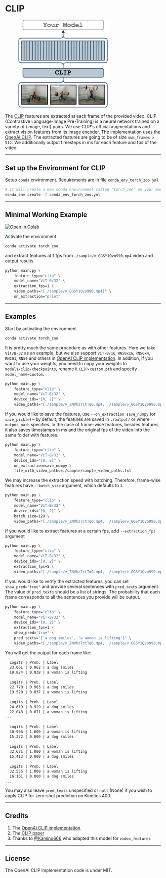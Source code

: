 # CLIP

<figure>
  <img src="../../_assets/clip.png" width="300" />
</figure>

The [CLIP](https://arxiv.org/abs/2103.00020) features are extracted at each frame of the provided video.
CLIP (Contrastive Language-Image Pre-Training) is a neural network trained on a variety of (image, text) pairs.
We use CLIP's official augmentations and extract vision features from its image encoder.
The implementation uses the [OpenAI CLIP](https://github.com/openai/CLIP).
The extracted features are going to be of size `num_frames x 512`.
We additionally output timesteps in ms for each feature and fps of the video.

---

## Set up the Environment for CLIP
Setup `conda` environment. Requirements are in file `conda_env_torch_zoo.yml`
```bash
# it will create a new conda environment called 'torch_zoo' on your machine
conda env create -f conda_env_torch_zoo.yml
```

---

## Minimal Working Example

[![Open In Colab](https://colab.research.google.com/assets/colab-badge.svg)](https://colab.research.google.com/drive/1Zd7r8uKGLGSxlil4PPnXk_4I3KOsjPpO?usp=sharing)


Activate the environment
```bash
conda activate torch_zoo
```

and extract features at 1 fps from `./sample/v_GGSY1Qvo990.mp4` video and output results.
```bash
python main.py \
    feature_type="clip" \
    model_name="ViT-B/32" \
    extraction_fps=1 \
    video_paths="[./sample/v_GGSY1Qvo990.mp4]" \
    on_extraction="print"
```

---

## Examples
Start by activating the environment
```bash
conda activate torch_zoo
```

It is pretty much the same procedure as with other features.
Here we take `ViT/B-32` as an example, but we also support `ViT-B/16`, `RN50x16`, `RN50x4`, `RN101`, `RN50` and others in [OpenAI CLIP implementation](https://github.com/openai/CLIP).
In addition, if you want to use your weights, you need to copy your weights to `models/clip/checkpoints`, rename it `CLIP-custom.pth` and specify `model_name=custom`.
```bash
python main.py \
    feature_type="clip" \
    model_name="ViT-B/32" \
    device_ids="[0, 2]" \
    video_paths="[./sample/v_ZNVhz7ctTq0.mp4, ./sample/v_GGSY1Qvo990.mp4]"
```
If you would like to save the features, use `--on_extraction save_numpy` (or `save_pickle`) – by default, the features are saved in `./output/` or where `--output_path` specifies. In the case of frame-wise features, besides features, it also saves timestamps in ms and the original fps of the video into the same folder with features.
```bash
python main.py \
    feature_type="clip" \
    model_name="ViT-B/32" \
    device_ids="[0, 2]" \
    on_extraction=save_numpy \
    file_with_video_paths=./sample/sample_video_paths.txt
```
We may increase the extraction speed with batching. Therefore, frame-wise features have `--batch_size` argument, which defaults to `1`.
```bash
python main.py \
    feature_type="clip" \
    model_name="ViT-B/32" \
    device_ids="[0, 2]" \
    batch_size=128 \
    video_paths="[./sample/v_ZNVhz7ctTq0.mp4, ./sample/v_GGSY1Qvo990.mp4]"
```
If you would like to extract features at a certain fps, add `--extraction_fps` argument
```bash
python main.py \
    feature_type="clip" \
    model_name="ViT-B/32" \
    device_ids="[0, 2]" \
    extraction_fps=5 \
    video_paths="[./sample/v_ZNVhz7ctTq0.mp4, ./sample/v_GGSY1Qvo990.mp4]"
```

If you would like to verify the extracted features, you can
set `show_pred="true"` and provide several sentences with `pred_texts` argument.
The value of `pred_texts` should be a list of strings.
The probability that each frame corresponds to all the sentences you provide will be output.
```bash
python main.py \
    feature_type="clip" \
    model_name="ViT-B/32" \
    device_ids="[0, 2]" \
    extraction_fps=1 \
    show_pred="true" \
    pred_texts="['a dog smiles', 'a woman is lifting']" \
    video_paths="[./sample/v_ZNVhz7ctTq0.mp4, ./sample/v_GGSY1Qvo990.mp4]"
```
You will get the output for each frame like:
```
  Logits | Prob. | Label
  23.061 | 0.962 | a dog smiles
  19.824 | 0.038 | a woman is lifting

  Logits | Prob. | Label
  22.770 | 0.963 | a dog smiles
  19.520 | 0.037 | a woman is lifting

  Logits | Prob. | Label
  24.619 | 0.929 | a dog smiles
  22.048 | 0.071 | a woman is lifting
...

  Logits | Prob. | Label
  30.966 | 1.000 | a woman is lifting
  15.272 | 0.000 | a dog smiles

  Logits | Prob. | Label
  32.671 | 1.000 | a woman is lifting
  15.413 | 0.000 | a dog smiles

  Logits | Prob. | Label
  32.555 | 1.000 | a woman is lifting
  16.151 | 0.000 | a dog smiles
...
```

You may also leave `pred_texts` unspecified or `null` (None) if you wish to apply CLIP for zero-shot prediction
on Kinetics 400.

---

## Credits
1. The [OpenAI CLIP implementation](https://github.com/openai/CLIP).
2. The [CLIP paper](https://arxiv.org/abs/2103.00020)
3. Thanks to [@Kamino666](https://github.com/Kamino666) who adapted this model for `video_features`

---

## License
The OpenAI CLIP implementation code is under MIT.
